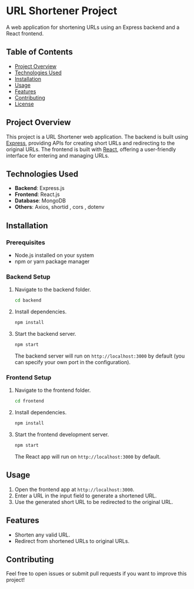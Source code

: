 # URL Shortener Project

A web application for shortening URLs using an Express backend and a React frontend.

## Table of Contents
- [Project Overview](#project-overview)
- [Technologies Used](#technologies-used)
- [Installation](#installation)
- [Usage](#usage)
- [Features](#features)
- [Contributing](#contributing)
- [License](#license)

## Project Overview

This project is a URL Shortener web application. The backend is built using [Express](https://expressjs.com/), providing APIs for creating short URLs and redirecting to the original URLs. The frontend is built with [React](https://reactjs.org/), offering a user-friendly interface for entering and managing URLs.

## Technologies Used

- **Backend**: Express.js
- **Frontend**: React.js
- **Database**: MongoDB
- **Others**: Axios, shortid , cors , dotenv

## Installation

### Prerequisites
- Node.js installed on your system
- npm or yarn package manager

### Backend Setup
1. Navigate to the backend folder.
    ```bash
    cd backend
    ```
2. Install dependencies.
    ```bash
    npm install
    ```
3. Start the backend server.
    ```bash
    npm start
    ```
   The backend server will run on `http://localhost:3000` by default (you can specify your own port in the configuration).

### Frontend Setup
1. Navigate to the frontend folder.
    ```bash
    cd frontend
    ```
2. Install dependencies.
    ```bash
    npm install
    ```
3. Start the frontend development server.
    ```bash
    npm start
    ```
   The React app will run on `http://localhost:3000` by default.

## Usage

1. Open the frontend app at `http://localhost:3000`.
2. Enter a URL in the input field to generate a shortened URL.
3. Use the generated short URL to be redirected to the original URL.

## Features

- Shorten any valid URL.
- Redirect from shortened URLs to original URLs.

## Contributing

Feel free to open issues or submit pull requests if you want to improve this project!